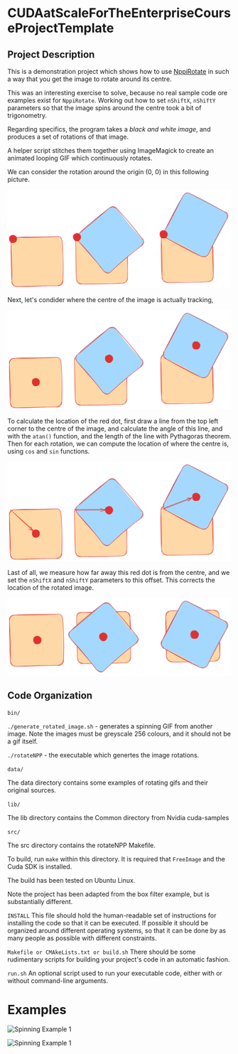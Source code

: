 # CUDAatScaleForTheEnterpriseCourseProjectTemplate


## Project Description

This is a demonstration project which shows how to use [NppiRotate](https://docs.nvidia.com/cuda/archive/9.2/npp/group__rotate__.html) in such
a way that you get the image to rotate around its centre.

This was an interesting exercise to solve, because no real sample code ore examples exist for `NppiRotate`.  Working out how to set `nShiftX`, `nShiftY`
parameters so that the image spins around the centre took a bit of trigonometry.

Regarding specifics, the program takes a _black and white image_, and produces a set of rotations of that image.  

A helper script stitches them together using ImageMagick to create an animated looping GIF which continuously rotates.

We can consider the rotation around the origin (0, 0) in this following picture.

![Rotate Around Origin](images/rotate-around-origin.png "Rotate Around Origin")

Next, let's condider where the centre of the image is actually tracking, 

![Rotate Around Origin Part 2](images/rotate-around-origin-2.png "Rotate Around Origin Part 2")

To calculate the location of the red dot, first draw a line from the top left corner to the centre of the image, and calculate the angle of this line, and with the `atan()` function, and the length of the line with  Pythagoras theorem.  Then for each rotation, we can compute the location of where the centre is, using `cos` and `sin` functions.

![Rotate Around Origin Part 2](images/rotate-around-centre-tracking-centre.png "Rotate Around Origin Part 2")


Last of all, we measure how far away this red dot is from the centre, and we set the `nShiftX` and `nShiftY` parameters to this offset.  This corrects the location of the rotated image.

![Rotate Around Centre](images/rotate-around-centre.png "Rotate Around Centre")

## Code Organization

```bin/```

`./generate_rotated_image.sh` - generates a spinning GIF from another image. Note the images must be greyscale 256 colours, and it should not be a gif itself.

`./rotateNPP` - the executable which genertes the image rotations.

```data/```

The data directory contains some examples of rotating gifs and their original sources.

```lib/```

The lib directory contains the Common directory from Nvidia cuda-samples

```src/```

The src directory contains the rotateNPP Makefile.

To build, run `make` within this directory.  It is required that `FreeImage` and the Cuda SDK is installed.

The build has been tested on Ubuntu Linux.

Note the project has been adapted from the box filter example, but is substantially different.

```INSTALL```
This file should hold the human-readable set of instructions for installing the code so that it can be executed. If possible it should be organized around different operating systems, so that it can be done by as many people as possible with different constraints.

```Makefile or CMAkeLists.txt or build.sh```
There should be some rudimentary scripts for building your project's code in an automatic fashion.

```run.sh```
An optional script used to run your executable code, either with or without command-line arguments.

# Examples

![Spinning Example 1](data/spinning-chelsea.gif "Spinning Chelsea")

![Spinning Example 1](data/teapot512-spinning.gif "Spinning Kettle")